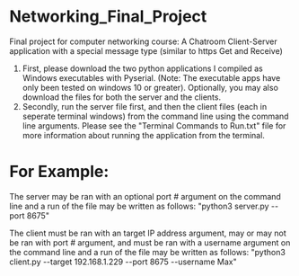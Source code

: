 # Networking_Final_Project
Final project for computer networking course: A Chatroom Client-Server application with a special message type (similar to https Get and Receive)

1. First, please download the two python applications I compiled as Windows executables with Pyserial. (Note: The executable apps have only been tested on windows 10 or greater). Optionally, you may also download the files for both the server and the clients.
2. Secondly, run the server file first, and then the client files (each in seperate terminal windows) from the command line using the command line arguments. Please see the "Terminal Commands to Run.txt" file for more information about running the application from the terminal.

# For Example: 
The server may be ran with an optional port # argument on the command line and a run of the file may be written as follows: "python3 server.py --port 8675"

The client must be ran with an target IP address argument, may or may not be ran with port # argument, and must be ran with a username argument on the command line and a run of the file may be written as follows: "python3 client.py --target 192.168.1.229 --port 8675 --username Max"


